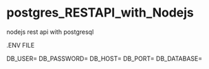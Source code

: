 # postgres_RESTAPI_with_Nodejs
nodejs rest api with postgresql 


.ENV FILE

DB_USER=
DB_PASSWORD=
DB_HOST=
DB_PORT=
DB_DATABASE=
